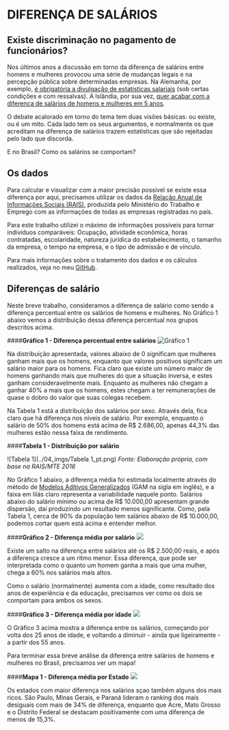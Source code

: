 # DIFERENÇA DE SALÁRIOS

## Existe discriminação no pagamento de funcionários?

Nos últimos anos a discussão em torno da diferença de salários entre homens e mulheres provocou uma série de mudanças legais e na percepção pública sobre determinadas empresas. Na Alemanha, por exemplo, [é obrigatória a divulgação de estatísticas salariais](https://www.thelocal.de/20180112/germany-tackles-gender-pay-gap) (sob certas condições e com ressalvas). A Islândia, por sua vez, [quer acabar com a diferença de salários de homens e mulheres em 5 anos](https://www.nbcnews.com/news/world/iceland-wants-end-gender-pay-gap-5-years-can-u-n837046).

O debate acalorado em torno do tema tem duas visões básicas: ou existe, ou é um mito. Cada lado tem os seus argumentos, e normalmente os que acreditam na diferença de salários trazem estatísticas que são rejeitadas pelo lado que discorda.

E no Brasil? Como os salários se comportam? 

## Os dados

Para calcular e visualizar com a maior precisão possível se existe essa diferença por aqui, precisamos utilizar os dados da [Relação Anual de Informações Sociais (RAIS)](http://trabalho.gov.br/rais), produzida pelo Ministério do Trabalho e Emprego com as informações de todas as empresas registradas no país.

Para este trabalho utilizei o máximo de informações possíveis para tornar indivíduos comparáveis: Ocupação, atividade econômica, horas contratadas, escolaridade, natureza jurídica do estabelecimento, o tamanho da empresa, o tempo na empresa, e o tipo de admissão e de vínculo. 

Para mais informações sobre o tratamento dos dados e os cálculos realizados, veja no meu [GitHub](https://github.com/joaoapb/wage_gap_brazil).

## Diferenças de salário

Neste breve trabalho, consideramos a diferença de salário como sendo a diferença percentual entre os salários de homens e mulheres. No Gráfico 1 abaixo vemos a distribuição dessa diferença percentual nos grupos descritos acima.

####**Gráfico 1 - Diferença percentual entre salários**
![Gráfico 1](../04_imgs/wage_gap_hist_pt.png)


Na distribuição apresentada, valores abaixo de 0 significam que mulheres ganham mais que os homens, enquanto que valores positivos significam um salário maior para os homens. Fica claro que existe um número maior de homens ganhando mais que mulheres do que a situação inversa, e estes ganham consideravelmente mais. Enquanto as mulheres não chegam a ganhar 40% a mais que os homens, estes chegam a ter remunerações de quase o dobro do valor que suas colegas recebem.

Na Tabela 1 está a distribuição dos salários por sexo. Através dela, fica claro que há diferença nos níveis de salário. Por exemplo, enquanto o salário de 50% dos homens está acima de R$ 2.686,00, apenas 44,3% das mulheres estão nessa faixa de rendimento.

####**Tabela 1 - Distribuição por salário**

![Tabela 1](../04_imgs/Tabela 1_pt.png)
*Fonte: Elaboração própria, com base na RAIS/MTE 2016*


No Gráfico 1 abaixo, a diferença média foi estimada localmente através do método de [Modelos Aditivos Generalizados](https://multithreaded.stitchfix.com/blog/2015/07/30/gam/) (GAM na sigla em inglês), e a faixa em lilás claro representa a variabilidade naquele ponto. Salários abaixo do salário mínimo ou acima de R\$ 10.000,00 apresentam grande dispersão, daí produzindo um resultado menos significante. Como, pela Tabela 1, cerca de 90% da população tem salários abaixo de R\$ 10.000,00, podemos cortar quem está acima e entender melhor.

####**Gráfico 2 - Diferença média por salário**
![](../04_imgs/Grafico1_pt.png)

Existe um salto na diferença entre salários até os R\$ 2.500,00 reais, e após a diferença cresce a um ritmo menor. Essa diferença, que pode ser interpretada como o quanto um homem ganha a mais que uma mulher, chega a 60% nos salários mais altos.

Como o salário (normalmente) aumenta com a idade, como resultado dos anos de experiência e da educação, precisamos ver como os dois se comportam para ambos os sexos.

####**Gráfico 3 - Diferença média por idade**
![](../04_imgs/Grafico2_pt.png)

O Gráfico 3 acima mostra a diferença entre os salários, começando por volta dos 25 anos de idade, e voltando a diminuir - ainda que ligeiramente - a partir dos 55 anos. 

Para terminar essa breve análise da diferença entre salários de homens e mulheres no Brasil, precisamos ver um mapa!

####**Mapa 1 - Diferença média por Estado**
![](../04_imgs/map.png)

Os estados com maior diferença nos salários sçao também alguns dos mais ricos. São Paulo, Minas Gerais, e Paraná lideram o ranking dos mais desiguais com mais de 34% de diferença, enquanto que Acre, Mato Grosso e o Distrito Federal se destacam positivamente com uma diferença de menos de 15,3%.

